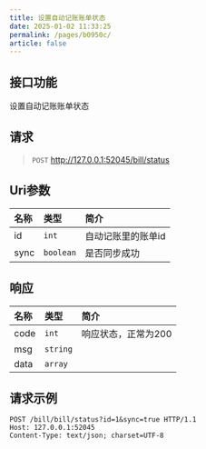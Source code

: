 ```yaml
---
title: 设置自动记账账单状态
date: 2025-01-02 11:33:25
permalink: /pages/b0950c/
article: false
---
```

## 接口功能

设置自动记账账单状态

## 请求

> `POST` http://127.0.0.1:52045/bill/status


## Uri参数

| 名称   | 类型        | 简介         |
|:-----|:----------|:-----------|
| id   | `int`     | 自动记账里的账单id |
| sync | `boolean` | 是否同步成功     |

## 响应

| 名称    | 类型       | 简介          |
|:------|:---------|:------------|
| code  | `int`    | 响应状态，正常为200 |
| msg   | `string` |             |
| data  | `array`  |       |


## 请求示例


```http request
POST /bill/bill/status?id=1&sync=true HTTP/1.1
Host: 127.0.0.1:52045
Content-Type: text/json; charset=UTF-8


```

